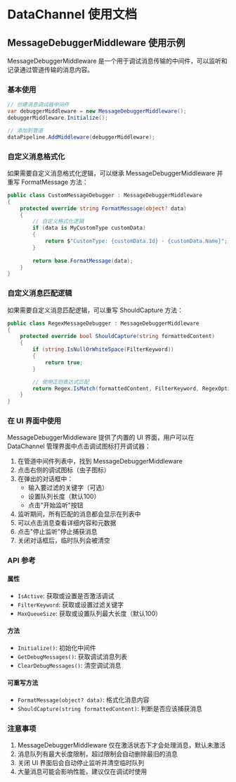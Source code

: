 # DataChannel 使用文档

## MessageDebuggerMiddleware 使用示例

MessageDebuggerMiddleware 是一个用于调试消息传输的中间件，可以监听和记录通过管道传输的消息内容。

### 基本使用

```csharp
// 创建消息调试器中间件
var debuggerMiddleware = new MessageDebuggerMiddleware();
debuggerMiddleware.Initialize();

// 添加到管道
dataPipeline.AddMiddleware(debuggerMiddleware);
```

### 自定义消息格式化

如果需要自定义消息格式化逻辑，可以继承 MessageDebuggerMiddleware 并重写 FormatMessage 方法：

```csharp
public class CustomMessageDebugger : MessageDebuggerMiddleware
{
    protected override string FormatMessage(object? data)
    {
        // 自定义格式化逻辑
        if (data is MyCustomType customData)
        {
            return $"CustomType: {customData.Id} - {customData.Name}";
        }
        
        return base.FormatMessage(data);
    }
}
```

### 自定义消息匹配逻辑

如果需要自定义消息匹配逻辑，可以重写 ShouldCapture 方法：

```csharp
public class RegexMessageDebugger : MessageDebuggerMiddleware
{
    protected override bool ShouldCapture(string formattedContent)
    {
        if (string.IsNullOrWhiteSpace(FilterKeyword))
        {
            return true;
        }

        // 使用正则表达式匹配
        return Regex.IsMatch(formattedContent, FilterKeyword, RegexOptions.IgnoreCase);
    }
}
```

### 在 UI 界面中使用

MessageDebuggerMiddleware 提供了内置的 UI 界面，用户可以在 DataChannel 管理界面中点击调试图标打开调试器：

1. 在管道中间件列表中，找到 MessageDebuggerMiddleware
2. 点击右侧的调试图标（虫子图标）
3. 在弹出的对话框中：
   - 输入要过滤的关键字（可选）
   - 设置队列长度（默认100）
   - 点击"开始监听"按钮
4. 监听期间，所有匹配的消息都会显示在列表中
5. 可以点击消息查看详细内容和元数据
6. 点击"停止监听"停止捕获消息
7. 关闭对话框后，临时队列会被清空

### API 参考

#### 属性

- `IsActive`: 获取或设置是否激活调试
- `FilterKeyword`: 获取或设置过滤关键字
- `MaxQueueSize`: 获取或设置队列最大长度（默认100）

#### 方法

- `Initialize()`: 初始化中间件
- `GetDebugMessages()`: 获取调试消息列表
- `ClearDebugMessages()`: 清空调试消息

#### 可重写方法

- `FormatMessage(object? data)`: 格式化消息内容
- `ShouldCapture(string formattedContent)`: 判断是否应该捕获消息

### 注意事项

1. MessageDebuggerMiddleware 仅在激活状态下才会处理消息，默认未激活
2. 消息队列有最大长度限制，超过限制会自动删除最旧的消息
3. 关闭 UI 界面后会自动停止监听并清空临时队列
4. 大量消息可能会影响性能，建议仅在调试时使用